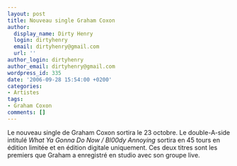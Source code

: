 ```yaml
---
layout: post
title: Nouveau single Graham Coxon
author:
  display_name: Dirty Henry
  login: dirtyhenry
  email: dirtyhenry@gmail.com
  url: ''
author_login: dirtyhenry
author_email: dirtyhenry@gmail.com
wordpress_id: 335
date: '2006-09-28 15:54:00 +0200'
categories:
- Artistes
tags:
- Graham Coxon
comments: []
---
```

Le nouveau single de Graham Coxon sortira le 23 octobre. Le double-A-side intitulé *What Ya Gonna Do Now / Bl00dy Annoying* sortira en 45 tours en édition limitée et en édition digitale uniquement. Ces deux titres sont les premiers que Graham a enregistré en studio avec son groupe live.

